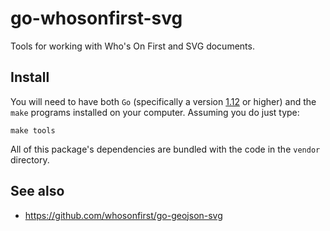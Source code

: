 # go-whosonfirst-svg

Tools for working with Who's On First and SVG documents.

## Install

You will need to have both `Go` (specifically a version [1.12](https://golang.org/dl/) or higher) and the `make` programs installed on your computer. Assuming you do just type:

```
make tools
```

All of this package's dependencies are bundled with the code in the `vendor` directory.

## See also

* https://github.com/whosonfirst/go-geojson-svg
